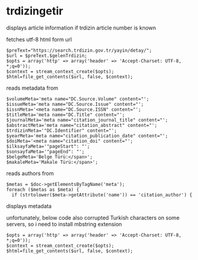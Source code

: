# trdizingetir
displays article information if trdizin article number is known

fetches utf-8 html form url

```
$preText="https://search.trdizin.gov.tr/yayin/detay/";
$url = $preText.$gelenTrdizin;
$opts = array('http' => array('header' => 'Accept-Charset: UTF-8, *;q=0'));
$context = stream_context_create($opts);
$html=file_get_contents($url, false, $context);
```


reads metadata from
```
$volumeMeta='meta name="DC.Source.Volume" content="';
$issueMeta='meta name="DC.Source.Issue" content="';
$issnMeta='<meta name="DC.Source.ISSN" content="';
$titleMeta='meta name="DC.Title" content="';
$journalMeta='meta name="citation_journal_title" content="';
$abstractMeta='meta name="citation_abstract" content="';
$trdizinMeta='"DC.Identifier" content="';
$yearMeta='meta name="citation_publication_date" content="';
$doiMeta='<meta name="citation_doi" content="';
$ilksayfaMeta='"pageStart": "';
$sonsayfaMeta='"pageEnd": "';
$belgeMeta='Belge Türü:</span>';
$makaleMeta='Makale Türü:</span>';
```
reads authors from
```
$metas = $doc->getElementsByTagName('meta');
foreach ($metas as $meta) {
  if (strtolower($meta->getAttribute('name')) == 'citation_author') {
```
  
displays metadata

unfortunately, below code also corrupted Turkish characters on some servers, so i need to install mbstring extension

```
$opts = array('http' => array('header' => 'Accept-Charset: UTF-8, *;q=0'));
$context = stream_context_create($opts);
$html=file_get_contents($url, false, $context);
```


